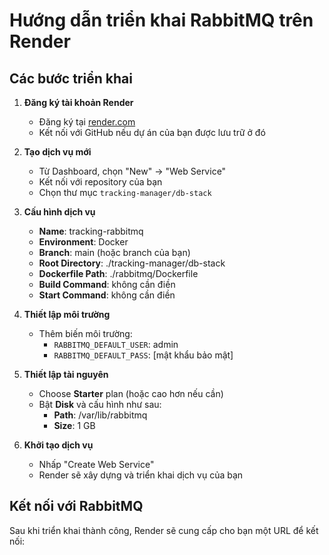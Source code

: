 # Hướng dẫn triển khai RabbitMQ trên Render

## Các bước triển khai

1. **Đăng ký tài khoản Render**
   - Đăng ký tại [render.com](https://render.com)
   - Kết nối với GitHub nếu dự án của bạn được lưu trữ ở đó

2. **Tạo dịch vụ mới**
   - Từ Dashboard, chọn "New" -> "Web Service"
   - Kết nối với repository của bạn
   - Chọn thư mục `tracking-manager/db-stack`

3. **Cấu hình dịch vụ**
   - **Name**: tracking-rabbitmq
   - **Environment**: Docker
   - **Branch**: main (hoặc branch của bạn)
   - **Root Directory**: ./tracking-manager/db-stack
   - **Dockerfile Path**: ./rabbitmq/Dockerfile
   - **Build Command**: không cần điền
   - **Start Command**: không cần điền

4. **Thiết lập môi trường**
   - Thêm biến môi trường:
     - `RABBITMQ_DEFAULT_USER`: admin
     - `RABBITMQ_DEFAULT_PASS`: [mật khẩu bảo mật]

5. **Thiết lập tài nguyên**
   - Choose **Starter** plan (hoặc cao hơn nếu cần)
   - Bật **Disk** và cấu hình như sau:
     - **Path**: /var/lib/rabbitmq
     - **Size**: 1 GB

6. **Khởi tạo dịch vụ**
   - Nhấp "Create Web Service"
   - Render sẽ xây dựng và triển khai dịch vụ của bạn

## Kết nối với RabbitMQ

Sau khi triển khai thành công, Render sẽ cung cấp cho bạn một URL để kết nối:

